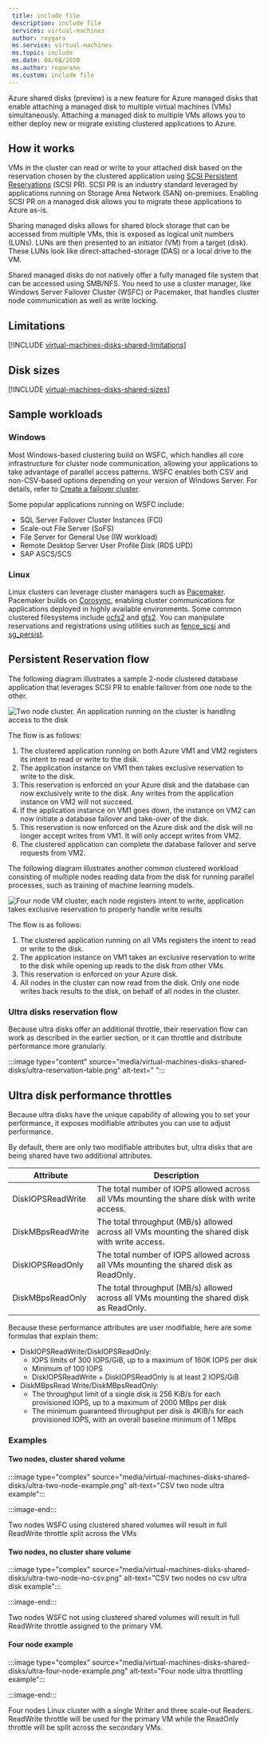 ```yaml
---
 title: include file
 description: include file
 services: virtual-machines
 author: roygara
 ms.service: virtual-machines
 ms.topic: include
 ms.date: 04/08/2020
 ms.author: rogarana
 ms.custom: include file
---
```


Azure shared disks (preview) is a new feature for Azure managed disks that enable attaching a managed disk to multiple virtual machines (VMs) simultaneously. Attaching a managed disk to multiple VMs allows you to either deploy new or migrate existing clustered applications to Azure.

## How it works

VMs in the cluster can read or write to your attached disk based on the reservation chosen by the clustered application using [SCSI Persistent Reservations](https://www.t10.org/members/w_spc3.htm) (SCSI PR). SCSI PR is an industry standard leveraged by applications running on Storage Area Network (SAN) on-premises. Enabling SCSI PR on a managed disk allows you to migrate these applications to Azure as-is.

Sharing managed disks allows for shared block storage that can be accessed from multiple VMs, this is exposed as logical unit numbers (LUNs). LUNs are then presented to an initiator (VM) from a target (disk). These LUNs look like direct-attached-storage (DAS) or a local drive to the VM.

Shared managed disks do not natively offer a fully managed file system that can be accessed using SMB/NFS. You need to use a cluster manager, like Windows Server Failover Cluster (WSFC) or Pacemaker, that handles cluster node communication as well as write locking.

## Limitations

[!INCLUDE [virtual-machines-disks-shared-limitations](virtual-machines-disks-shared-limitations.md)]

## Disk sizes

[!INCLUDE [virtual-machines-disks-shared-sizes](virtual-machines-disks-shared-sizes.md)]

## Sample workloads

### Windows

Most Windows-based clustering build on WSFC, which handles all core infrastructure for cluster node communication, allowing your applications to take advantage of parallel access patterns. WSFC enables both CSV and non-CSV-based options depending on your version of Windows Server. For details, refer to [Create a failover cluster](https://docs.microsoft.com/windows-server/failover-clustering/create-failover-cluster).

Some popular applications running on WSFC include:

- SQL Server Failover Cluster Instances (FCI)
- Scale-out File Server (SoFS)
- File Server for General Use (IW workload)
- Remote Desktop Server User Profile Disk (RDS UPD)
- SAP ASCS/SCS

### Linux

Linux clusters can leverage cluster managers such as [Pacemaker](https://wiki.clusterlabs.org/wiki/Pacemaker). Pacemaker builds on [Corosync](http://corosync.github.io/corosync/), enabling cluster communications for applications deployed in highly available environments. Some common clustered filesystems include [ocfs2](https://oss.oracle.com/projects/ocfs2/) and [gfs2](https://access.redhat.com/documentation/en-us/red_hat_enterprise_linux/7/html/global_file_system_2/ch-overview-gfs2). You can manipulate reservations and registrations using utilities such as [fence_scsi](http://manpages.ubuntu.com/manpages/eoan/man8/fence_scsi.8.html) and [sg_persist](https://linux.die.net/man/8/sg_persist).

## Persistent Reservation flow

The following diagram illustrates a sample 2-node clustered database application that leverages SCSI PR to enable failover from one node to the other.

![Two node cluster. An application running on the cluster is handling access to the disk](media/virtual-machines-disks-shared-disks/shared-disk-updated-two-node-cluster-diagram.png)

The flow is as follows:

1. The clustered application running on both Azure VM1 and VM2 registers its intent to read or write to the disk.
1. The application instance on VM1 then takes exclusive reservation to write to the disk.
1. This reservation is enforced on your Azure disk and the database can now exclusively write to the disk. Any writes from the application instance on VM2 will not succeed.
1. If the application instance on VM1 goes down, the instance on VM2 can now initiate a database failover and take-over of the disk.
1. This reservation is now enforced on the Azure disk and the disk will no longer accept writes from VM1. It will only accept writes from VM2.
1. The clustered application can complete the database failover and serve requests from VM2.

The following diagram illustrates another common clustered workload consisting of multiple nodes reading data from the disk for running parallel processes, such as training of machine learning models.

![Four node VM cluster, each node registers intent to write, application takes exclusive reservation to properly handle write results](media/virtual-machines-disks-shared-disks/shared-disk-updated-machine-learning-trainer-model.png)

The flow is as follows:

1. The clustered application running on all VMs registers the intent to read or write to the disk.
1. The application instance on VM1 takes an exclusive reservation to write to the disk while opening up reads to the disk from other VMs.
1. This reservation is enforced on your Azure disk.
1. All nodes in the cluster can now read from the disk. Only one node writes back results to the disk, on behalf of all nodes in the cluster.

### Ultra disks reservation flow

Because ultra disks offer an additional throttle, their reservation flow can work as described in the earlier section, or it can throttle and distribute performance more granularly.

:::image type="content" source="media/virtual-machines-disks-shared-disks/ultra-reservation-table.png" alt-text=" ":::

## Ultra disk performance throttles

Because ultra disks have the unique capability of allowing you to set your performance, it exposes modifiable attributes you can use to adjust performance.

By default, there are only two modifiable attributes but, ultra disks that are being shared have two additional attributes.


|Attribute  |Description  |
|---------|---------|
|DiskIOPSReadWrite     |The total number of IOPS allowed across all VMs mounting the share disk with write access.         |
|DiskMBpsReadWrite     |The total throughput (MB/s) allowed across all VMs mounting the shared disk with write access.         |
|DiskIOPSReadOnly     |The total number of IOPS allowed across all VMs mounting the shared disk as ReadOnly.         |
|DiskMBpsReadOnly     |The total throughput (MB/s) allowed across all VMs mounting the shared disk as ReadOnly.         |

Because these performance attributes are user modifiable, here are some formulas that explain them:

- DiskIOPSReadWrite/DiskIOPSReadOnly: 
    - IOPS limits of 300 IOPS/GiB, up to a maximum of 160K IOPS per disk
    - Minimum of 100 IOPS
    - DiskIOPSReadWrite  + DiskIOPSReadOnly is at least 2 IOPS/GiB
- DiskMBpsRead    Write/DiskMBpsReadOnly:
    - The throughput limit of a single disk is 256 KiB/s for each provisioned IOPS, up to a maximum of 2000 MBps per disk
    - The minimum guaranteed throughput per disk is 4KiB/s for each provisioned IOPS, with an overall baseline minimum of 1 MBps

### Examples

#### Two nodes, cluster shared volume

:::image type="complex" source="media/virtual-machines-disks-shared-disks/ultra-two-node-example.png" alt-text="CSV two node ultra example":::

:::image-end:::

Two nodes WSFC using clustered shared volumes will result in full ReadWrite throttle split across the VMs​

#### Two nodes, no cluster share volume

:::image type="complex" source="media/virtual-machines-disks-shared-disks/ultra-two-node-no-csv.png" alt-text="CSV two nodes no csv ultra disk example":::

:::image-end:::

Two nodes WSFC not using clustered shared volumes will result in full ReadWrite throttle assigned to the primary VM​.

#### Four node example

:::image type="complex" source="media/virtual-machines-disks-shared-disks/ultra-four-node-example.png" alt-text="Four node ultra throttling example":::

:::image-end:::

Four nodes Linux cluster with a single Writer and three scale-out Readers. ReadWrite throttle will be used for the primary VM while the ReadOnly throttle will be split across the secondary VMs​.